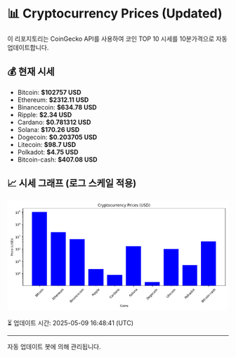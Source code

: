 
# 📊 Cryptocurrency Prices (Updated)

이 리포지토리는 CoinGecko API를 사용하여 코인 TOP 10 시세를 10분가격으로 자동 업데이트합니다.

## 💰 현재 시세
- Bitcoin: **$102757 USD**
- Ethereum: **$2312.11 USD**
- Binancecoin: **$634.78 USD**
- Ripple: **$2.34 USD**
- Cardano: **$0.781312 USD**
- Solana: **$170.26 USD**
- Dogecoin: **$0.203705 USD**
- Litecoin: **$98.7 USD**
- Polkadot: **$4.75 USD**
- Bitcoin-cash: **$407.08 USD**

## 📈 시세 그래프 (로그 스케일 적용)
![Crypto Prices](crypto_prices.png)

⏳ 업데이트 시간: 2025-05-09 16:48:41 (UTC)

---
자동 업데이트 봇에 의해 관리됩니다.
